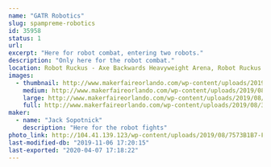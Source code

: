 ```yaml
---
name: "GATR Robotics"
slug: spampreme-robotics
id: 35958
status: 1
url: 
excerpt: "Here for robot combat, entering two robots."
description: "Only here for the robot combat."
location: Robot Ruckus - Axe Backwards Heavyweight Arena, Robot Ruckus - Small Arena
images:
  - thumbnail: http://www.makerfaireorlando.com/wp-content/uploads/2019/08/3D977FF1-4927-41C7-B8BB-0C9C7FC55C10.jpeg
    medium: http://www.makerfaireorlando.com/wp-content/uploads/2019/08/3D977FF1-4927-41C7-B8BB-0C9C7FC55C10.jpeg
    large: http://www.makerfaireorlando.com/wp-content/uploads/2019/08/3D977FF1-4927-41C7-B8BB-0C9C7FC55C10.jpeg
    full: http://www.makerfaireorlando.com/wp-content/uploads/2019/08/3D977FF1-4927-41C7-B8BB-0C9C7FC55C10.jpeg
maker:
  - name: "Jack Sopotnick"
    description: "Here for the robot fights"
photo_link: http://104.41.139.123/wp-content/uploads/2019/08/7573B1B7-FF7C-4466-8E2B-B1C6F1E19345-1024x791.jpeg
last-modified-db: "2019-11-06 17:20:15"
last-exported: "2020-04-07 17:18:22"
---
```

